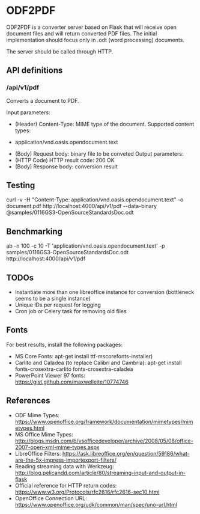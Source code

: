 # ODF2PDF

ODF2PDF is a converter server based on Flask that will receive open document files
and will return converted PDF files. The initial implementation should focus
only in .odt (word processing) documents. 

The server should be called through HTTP.

## API definitions

###  /api/v1/pdf

Converts a document to PDF.

Input parameters:
- (Header) Content-Type: MIME type of the document. Supported content types:
* application/vnd.oasis.opendocument.text
- (Body) Request body: binary file to be conveted
Output parameters:
- (HTTP Code) HTTP result code: 200 OK
- (Body) Response body: conversion result

## Testing

curl -v -H "Content-Type: application/vnd.oasis.opendocument.text" -o document.pdf http://localhost:4000/api/v1/pdf --data-binary @samples/0116GS3-OpenSourceStandardsDoc.odt

## Benchmarking

ab -n 100 -c 10 -T 'application/vnd.oasis.opendocument.text' -p samples/0116GS3-OpenSourceStandardsDoc.odt http://localhost:4000/api/v1/pdf

## TODOs

* Instantiate more than one libreoffice instance for conversion (bottleneck seems to be a single instance)
* Unique IDs per request for logging
* Cron job or Celery task for removing old files

## Fonts

For best results, install the following packages:
* MS Core Fonts: apt-get install ttf-mscorefonts-installer)
* Carlito and Caladea (to replace Calibri and Cambria): apt-get install fonts-crosextra-carlito fonts-crosextra-caladea
* PowerPoint Viewer 97 fonts: https://gist.github.com/maxwelleite/10774746

## References

* ODF Mime Types: https://www.openoffice.org/framework/documentation/mimetypes/mimetypes.html
* MS Office Mime Types: http://blogs.msdn.com/b/vsofficedeveloper/archive/2008/05/08/office-2007-open-xml-mime-types.aspx
* LibreOffice Filters: https://ask.libreoffice.org/en/question/59186/what-are-the-5x-impress-importexport-filters/
* Reading streaming data with Werkzeug: http://blog.pelicandd.com/article/80/streaming-input-and-output-in-flask
* Official reference for HTTP return codes: https://www.w3.org/Protocols/rfc2616/rfc2616-sec10.html
* OpenOffice Connection URL: https://www.openoffice.org/udk/common/man/spec/uno-url.html


